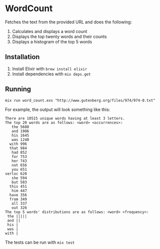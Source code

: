 # WordCount

Fetches the text from the provided URL and does the following:

1. Calculates and displays a word count
1. Displays the top twenty words and their counts
1. Displays a histogram of the top 5 words

## Installation

1. Install Elixir with `brew install elixir`
1. Install dependencies with `mix deps.get`

## Running

    mix run word_count.exs "http://www.gutenberg.org/files/974/974-0.txt"

For example, the output will look something like this:

```
There are 10515 unique words having at least 3 letters.
The top 20 words are as follows: <word> <occurrences>:
   the 5680
   and 1986
   his 1645
   was 1240
  with 996
  that 984
   had 852
   for 753
   her 743
   not 656
   you 651
verloc 620
   she 594
   but 503
  this 451
   him 447
  have 356
  from 349
   all 337
   out 326
The top 5 words' distributions are as follows: <word> <frequency>:
 the |||||
 and ||
 his |
 was |
with |
```

The tests can be run with `mix test`
